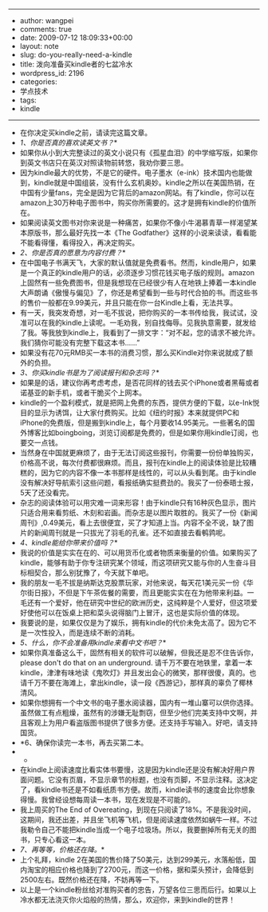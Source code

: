- --
- author: wangpei
- comments: true
- date: 2009-07-12 18:09:33+00:00
- layout: note
- slug: do-you-really-need-a-kindle
- title: 泼向准备买kindle者的七盆冷水
- wordpress_id: 2196
- categories:
- 学点技术
- tags:
- kindle
- --
- 在你决定买kindle之前，请读完这篇文章。
- *1、你是否真的喜欢读英文书？**
- 如果你从小到大完整读过的英文小说只有《孤星血泪》的中学缩写版，如果你到英文书店只在英汉对照读物前转悠，我劝你要三思。
- 因为kindle最大的优势，不是它的硬件。电子墨水（e-ink）技术国内也能做到，kindle就是中国组装，没有什么玄机奥妙。kindle之所以在美国热销，在中国有少量fans，完全是因为它背后的amazon网站。有了kindle，你可以在amazon上30万种电子图书中，购买你所需要的。这才是拥有kindle的价值所在。
- 如果阅读英文图书对你来说是一种痛苦，如果你不像小牛渴慕青草一样渴望某本原版书，那么最好先找一本《The Godfather》这样的小说来读读，看看能不能看得懂，看得投入，再决定购买。
- *2、你是否真的愿意为内容付费？**
- 在中国电子书满天飞，大家的默认值就是免费看书。然而，kindle用户，如果是一个真正的kindle用户的话，必须逐步习惯花钱买电子版的规则。amazon上固然有一些免费图书，但是我想现在已经很少有人在地铁上捧着一本kindle大声朗诵《傲慢与偏见》了，你还是希望看到一些与时代合拍的书。而这些书的售价一般都在9.99美元，并且只能在你一台Kindle上看，无法共享。
- 有一天，我突发奇想，对一毛不拔说，把你购买的一本书传给我，我试试，没准可以在我的kindle上读呢。一毛劝我，别自找侮辱。见我执意需要，就发给了我。等我放到kindle上，我看到了一排文字：“对不起，您的请求不被允许。我们猜你可能没有完整下载这本书……”
- 如果没有花70元RMB买一本书的消费习惯，那么买Kindle对你来说就成了额外的负担。
- *3、你买kindle书是为了阅读报刊和杂志吗？**
- 如果是的话，建议你再考虑考虑，是否花同样的钱去买个iPhone或者黑莓或者诺基亚的新手机，或者干脆买个上网本。
- kindle的一个盈利模式，就是把网上免费的东西，提供方便的下载，以e-Ink悦目的显示为诱饵，让大家付费购买。比如《纽约时报》本来就提供PC和iPhone的免费版，但是搬到kindle上，每个月要收14.95美元。一些著名的国外博客比如boingboing，浏览订阅都是免费的，但是如果你用kindle订阅，也要交一点钱。
- 当然身在中国就更麻烦了，由于无法订阅这些报刊，你需要一份份单独购买，价格高不说，每次付费都很麻烦。而且，报刊在kindle上的阅读体验是比较糟糕的，因为它的内容不像一本书那样是线性的，可以从头看到尾。由于kindle没有解决好导航索引这些问题，看报纸确实挺费劲的。我买了一份泰晤士报，5天了还没看完。
- 杂志的阅读体验可以用灾难一词来形容！由于kindle只有16种灰色显示，图片只适合用来看剪纸、木刻和岩画。而杂志是以图片取胜的。我买了一份《新闻周刊》,0.49美元，看上去很便宜，买了才知道上当。内容不全不说，缺了图片的新闻周刊就是一只拔光了羽毛的孔雀。还不如直接去看鹌鹑呢。
- *4、kindle能给你带来价值吗？**
- 我说的价值是实实在在的、可以用货币化或者物质来衡量的价值。如果购买了kindle，能够有助于你专注研究某个领域，而这项研究又能与你的人生奋斗目标相契合，那么别犹豫了，今天就下单吧。
- 我的朋友一毛不拔是纳斯达克股票玩家，对他来说，每天花1美元买一份《华尔街日报》，不但是下午茶佐餐的需要，而且更能实实在在为他带来利益。一毛还有一个爱好，他在研究中世纪的欧洲历史，这纯粹是个人爱好，但这项爱好使他可以在饭桌上把和菜头说得脑门上冒汗，这也是实际价值的体现。
- 我要说的是，如果仅仅是为了娱乐，拥有kindle的代价未免太高了。因为它不是一次性投入，而是连续不断的消耗。
- *5、什么，你不会准备用kindle来看中文书吧？**
- 如果你真准备这么干，固然有相关的软件可以破解，但我还是忍不住告诉你，please don't do that on an underground. 请千万不要在地铁里，拿着一本kindle，津津有味地读《鬼吹灯》并且发出会心的微笑，那样很傻，真的。也请千万不要在海滩上，拿出kindle，读一段《西游记》，那样真的辜负了椰林清风。
- 如果你想拥有一个中文书的电子墨水阅读器，国内有一堆山寨可以供你选择。虽然做工有点粗燥，虽然有的涉嫌无耻剽窃，但至少他们完美支持中文啊，并且客观上为用户看盗版图书提供了很多方便。还支持手写输入。好吧，请支持国货。
- *6、确保你读完一本书，再去买第二本。
- *
- 在kindle上阅读速度比看实体书要慢，这是因为kindle还是没有解决好用户界面问题。它没有页眉，不显示章节的标题，也没有页脚，不显示注释。这决定了，看kindle书还是不如看纸质书方便。故而，kindle读书的速度会比你想象得慢。我曾经设想每周读一本书，现在发现是不可能的。
- 我上周买的The End of Overeating，到现在只阅读了18%。不是我没时间，这期间，我还出差，并且坐飞机等飞机，但是阅读速度依然如蜗牛一样。不过我勒令自己不能把kindle当成一个电子垃圾场。所以，我要删掉所有无关的图书，只专心看这一本。
- *7、再等等，价格还在降。**
- 上个礼拜，kindle 2在美国的售价降了50美元，达到299美元，水落船低，国内淘宝的相应价格也降到了2700元，而这一价格，据和菜头预计，会降低到2500左右。既然价格还在降，不妨再等一下。
- 以上是一个kindle粉丝给对准购买者的忠告，万望各位三思而后行。如果以上冷水都无法浇灭你火焰般的热情，那么，欢迎你，来到kindle的世界！
